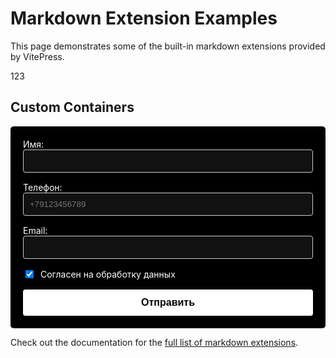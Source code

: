 # Markdown Extension Examples

This page demonstrates some of the built-in markdown extensions provided by VitePress.

123

## Custom Containers

<form id="myForm" class="custom-form">
  <div class="form-group">
    <label for="name">Имя:</label>
    <input type="text" id="name" name="name" class="form-input">
  </div>
  
  <div class="form-group">
    <label for="phone">Телефон:</label>
    <input type="tel" id="phone" name="phone" class="form-input" placeholder="+79123456789">
  </div>
  
  <div class="form-group">
    <label for="email">Email:</label>
    <input type="email" id="email" name="email" class="form-input">
  </div>
  
  <div class="form-group checkbox-group">
    <input type="checkbox" id="consent" name="consent" checked>
    <label for="consent">Согласен на обработку данных</label>
  </div>
  
  <button type="submit" class="submit-btn">
    Отправить
  </button>
</form>

<div id="successMessage" class="success-message">
  ✅ Заявка успешно отправлена. Скоро свяжемся.
</div>

<style>
.custom-form {
  max-width: 500px;
  margin: 0;
  padding: 20px;
  background-color: #000000;
  border-radius: 5px;
  color: #ffffff;
}

.form-group {
  margin-bottom: 15px;
}

.form-input {
  width: 100%;
  padding: 10px;
  border: 1px solid #cccccc;
  border-radius: 4px;
  background-color: #111111;
  color: #ffffff;
}

.checkbox-group {
  display: flex;
  align-items: center;
  gap: 8px;
  margin-bottom: 15px;
}

.submit-btn {
  background-color: #ffffff;
  color: #000000;
  padding: 12px 20px;
  border: none;
  border-radius: 4px;
  cursor: pointer;
  font-size: 16px;
  width: 100%;
  font-weight: bold;
}

.success-message {
  display: none;
  margin-top: 15px;
  padding: 10px;
  background-color: #e8f5e9;
  border: 1px solid #a5d6a7;
  border-radius: 4px;
  color: #2e7d32;
  font-weight: bold;
}
</style>

<script>
if (typeof window !== 'undefined') {
  document.addEventListener('DOMContentLoaded', function() {
    const form = document.getElementById('myForm');
    const successMessage = document.getElementById('successMessage');
    
    // Функция для показа сообщения
    function showSuccess() {
      successMessage.style.display = 'block';
      setTimeout(() => {
        successMessage.style.display = 'none';
      }, 5000);
    }
    
    // Отправка через EmailJS
    form.addEventListener('submit', function(e) {
      e.preventDefault();
      
      // 1. Собираем данные
      const formData = {
        name: this.name.value,
        phone: this.phone.value,
        email: this.email.value,
        consent: this.consent.checked ? 'Да' : 'Нет',
        date: new Date().toLocaleString()
      };
      
      // 2. Вариант A: Отправка через EmailJS (требует настройки)
      emailjs.send('YOUR_SERVICE_ID', 'YOUR_TEMPLATE_ID', formData)
        .then(() => {
          showSuccess();
          form.reset();
        }, (err) => {
          console.error('Ошибка:', err);
          // 3. Вариант B: Резервная отправка через Formspree
          backupSubmit(formData);
        });
      
      // 4. Показываем сообщение в любом случае
      showSuccess();
    });
    
    // Резервный метод отправки
    function backupSubmit(data) {
      fetch('https://formspree.io/f/theorchestramanco@gmail.com', {
        method: 'POST',
        headers: {
          'Content-Type': 'application/json'
        },
        body: JSON.stringify(data)
      }).catch(e => console.error(e));
    }
  });
}
</script>

Check out the documentation for the [full list of markdown extensions](https://vitepress.dev/guide/markdown).
